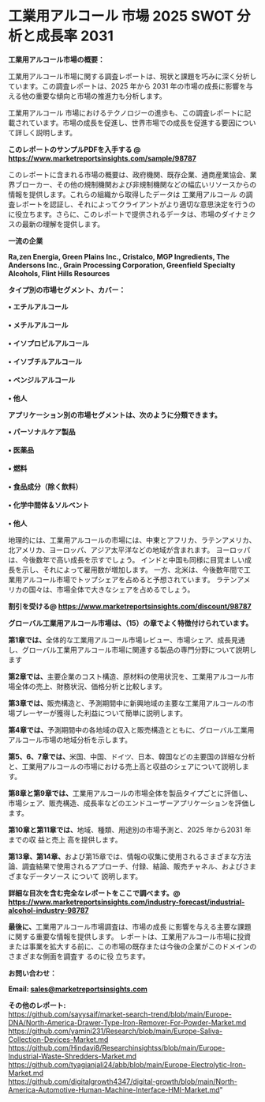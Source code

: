 # 工業用アルコール 市場 2025 SWOT 分析と成長率 2031

<strong><b>工業用アルコール市場の概要：</b></strong>

工業用アルコール市場に関する調査レポートは、現状と課題を巧みに深く分析しています。この調査レポートは、2025 年から 2031 年の市場の成長に影響を与える他の重要な傾向と市場の推進力も分析します。

工業用アルコール 市場におけるテクノロジーの進歩も、この調査レポートに記載されています。市場の成長を促進し、世界市場での成長を促進する要因について詳しく説明します。

<strong>このレポートのサンプルPDFを入手する @ <a href=https://www.marketreportsinsights.com/sample/98787>https://www.marketreportsinsights.com/sample/98787</a></strong>

このレポートに含まれる市場の概要は、政府機関、既存企業、通商産業協会、業界ブローカー、その他の規制機関および非規制機関などの幅広いリソースからの情報を提供します。これらの組織から取得したデータは 工業用アルコール の調査レポートを認証し、それによってクライアントがより適切な意思決定を行うのに役立ちます。さらに、このレポートで提供されるデータは、市場のダイナミクスの最新の理解を提供します。

<strong>一流の企業</strong>

<strong><b>Ra,zen Energia, Green Plains Inc., Cristalco, MGP Ingredients, The Andersons Inc., Grain Processing Corporation, Greenfield Specialty Alcohols, Flint Hills Resources</b></strong>

<strong><b>タイプ別の市場セグメント、カバー：</b></strong>

<strong>• エチルアルコール<br><br>• メチルアルコール<br><br>• イソプロピルアルコール<br><br>• イソブチルアルコール<br><br>• ベンジルアルコール<br><br>• 他人</strong>

<strong><b>アプリケーション別の市場セグメントは、次のように分類できます。</b></strong>

<strong>• パーソナルケア製品<br><br>• 医薬品<br><br>• 燃料<br><br>• 食品成分（除く飲料）<br><br>• 化学中間体＆ソルベント<br><br>• 他人</strong>

 地理的には、工業用アルコールの市場には、中東とアフリカ、ラテンアメリカ、北アメリカ、ヨーロッパ、アジア太平洋などの地域が含まれます。 ヨーロッパは、今後数年で高い成長を示すでしょう。 インドと中国も同様に目覚ましい成長を示し、それによって雇用数が増加します。 一方、北米は、今後数年間で工業用アルコール市場でトップシェアを占めると予想されています。 ラテンアメリカの国々は、市場全体で大きなシェアを占めるでしょう。

<strong>割引を受ける@ <a href=https://www.marketreportsinsights.com/discount/98787>https://www.marketreportsinsights.com/discount/98787</a></strong>

<strong><b>グローバル工業用アルコール市場は、（15）の章でよく特徴付けられています。</b></strong>

<strong><b>第</b></strong><strong><b>1章では、</b></strong>全体的な工業用アルコール市場レビュー、市場シェア、成長見通し、グローバル工業用アルコール市場に関連する製品の専門分野について説明します

<strong><b>第2章では、</b></strong>主要企業のコスト構造、原材料の使用状況を、工業用アルコール市場全体の売上、財務状況、価格分析と比較します。

<strong><b>第3章では、</b></strong>販売構造と、予測期間中に新興地域の主要な工業用アルコールの市場プレーヤーが獲得した利益について簡単に説明します。

<strong><b>第4章では、</b></strong>予測期間中の各地域の収入と販売構造とともに、グローバル工業用アルコール市場の地域分析を示します。

<strong><b>第5、6、7章では、</b></strong>米国、中国、ドイツ、日本、韓国などの主要国の詳細な分析と、工業用アルコールの市場における売上高と収益のシェアについて説明します。

<strong><b>第8章と第9章では、</b></strong>工業用アルコールの市場全体を製品タイプごとに評価し、市場シェア、販売構造、成長率などのエンドユーザーアプリケーションを評価します。

<strong><b>第10章と第11章では、</b></strong>地域、種類、用途別の市場予測と、2025 年から2031 年までの収 益と売上 高を提供します。

<strong><b>第13章、第14章、</b></strong>および第15章では、情報の収集に使用されるさまざまな方法論、調査結果で使用されるアプローチ、付録、結論、販売チャネル、およびさまざまなデータソース について 説明します。

<strong>詳細な目次を含む完全なレポートをここで調べます。@ <a href=https://www.marketreportsinsights.com/industry-forecast/industrial-alcohol-industry-98787>https://www.marketreportsinsights.com/industry-forecast/industrial-alcohol-industry-98787</a></strong>

<strong><b>最後に、</b></strong>工業用アルコール市場調査は、市場の成長 に影響を</a>与える主要な課題に関する重要な情報を提供します。 レポートは、工業用アルコール市場に投資または事業を拡大する前に、この市場の既存または今後の企業がこのドメインのさまざまな側面を調査す るのに役 立ちます。

<strong><b>お問い合わせ：</b></strong>

<strong>Email: </strong><a href=mailto:sales@marketreportsinsights.com><strong>sales@marketreportsinsights.com</strong></a>

<strong>その他のレポート:</strong>
<br>
<a href=https://github.com/sayysaif/market-search-trend/blob/main/Europe-DNA/North-America-Drawer-Type-Iron-Remover-For-Powder-Market.md>https://github.com/sayysaif/market-search-trend/blob/main/Europe-DNA/North-America-Drawer-Type-Iron-Remover-For-Powder-Market.md</a>
<br>
<a href=https://github.com/yamini231/Research/blob/main/Europe-Saliva-Collection-Devices-Market.md>https://github.com/yamini231/Research/blob/main/Europe-Saliva-Collection-Devices-Market.md</a>
<br>
<a href=https://github.com/Hindavi8/Researchinsightss/blob/main/Europe-Industrial-Waste-Shredders-Market.md>https://github.com/Hindavi8/Researchinsightss/blob/main/Europe-Industrial-Waste-Shredders-Market.md</a>
<br>
<a href=https://github.com/tyagianjali24/abb/blob/main/Europe-Electrolytic-Iron-Market.md>https://github.com/tyagianjali24/abb/blob/main/Europe-Electrolytic-Iron-Market.md</a>
<br>
<a href=https://github.com/digitalgrowth4347/digital-growth/blob/main/North-America-Automotive-Human-Machine-Interface-HMI-Market.md>https://github.com/digitalgrowth4347/digital-growth/blob/main/North-America-Automotive-Human-Machine-Interface-HMI-Market.md</a>"
